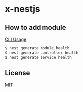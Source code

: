# x-nestjs

## How to add module

[CLI Usage](https://docs.nestjs.com/cli/usages)

```sh
$ nest generate module health
$ nest generate controller health
$ nest generate service health
```

## License

[MIT](LICENSE)
